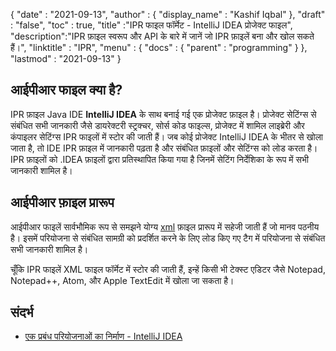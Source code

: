 {
  "date" : "2021-09-13",
  "author" : {
    "display_name" : "Kashif Iqbal"
},
  "draft" : "false",
  "toc" : true,
  "title" :"IPR फाइल फॉर्मेट - IntelliJ IDEA प्रोजेक्ट फाइल",
  "description":"IPR फ़ाइल स्वरूप और API के बारे में जानें जो IPR फ़ाइलें बना और खोल सकते हैं।",
  "linktitle" : "IPR",
  "menu" : {
    "docs" : {
      "parent" : "programming"
}
},
  "lastmod" : "2021-09-13"
}

## आईपीआर फाइल क्या है?

IPR फ़ाइल Java IDE **IntelliJ IDEA** के साथ बनाई गई एक प्रोजेक्ट फ़ाइल है। प्रोजेक्ट सेटिंग्स से संबंधित सभी जानकारी जैसे डायरेक्टरी स्ट्रक्चर, सोर्स कोड फाइल्स, प्रोजेक्ट में शामिल लाइब्रेरी और कंपाइलर सेटिंग्स IPR फाइलों में स्टोर की जाती हैं। जब कोई प्रोजेक्ट IntelliJ IDEA के भीतर से खोला जाता है, तो IDE IPR फ़ाइल में जानकारी पढ़ता है और संबंधित फ़ाइलों और सेटिंग्स को लोड करता है। IPR फ़ाइलों को .IDEA फ़ाइलों द्वारा प्रतिस्थापित किया गया है जिनमें सेटिंग निर्देशिका के रूप में सभी जानकारी शामिल है।

## आईपीआर फ़ाइल प्रारूप

आईपीआर फाइलें सार्वभौमिक रूप से समझने योग्य [xml](/hi/web/xml/) फ़ाइल प्रारूप में सहेजी जाती हैं जो मानव पठनीय है। इसमें परियोजना से संबंधित सामग्री को प्रदर्शित करने के लिए लोड किए गए टैग में परियोजना से संबंधित सभी जानकारी शामिल है।

चूँकि IPR फाइलें XML फाइल फॉर्मेट में स्टोर की जाती हैं, इन्हें किसी भी टेक्स्ट एडिटर जैसे Notepad, Notepad++, Atom, और Apple TextEdit में खोला जा सकता है।

## संदर्भ ##

* [एक प्रबंध परियोजनाओं का निर्माण - IntelliJ IDEA](https://www.jetbrains.com/help/idea/creating-and-managing-projects.html)

